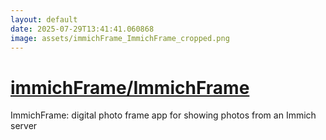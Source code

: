```yaml
---
layout: default
date: 2025-07-29T13:41:41.060868
image: assets/immichFrame_ImmichFrame_cropped.png
---
```


# [immichFrame/ImmichFrame](https://github.com/immichFrame/ImmichFrame)

ImmichFrame: digital photo frame app for showing photos from an Immich server

